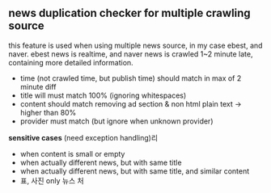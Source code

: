 ## news duplication checker for multiple crawling source
this feature is used when using multiple news source, in my case ebest, and naver.
ebest news is realtime, and naver news is crawled 1~2 minute late, containing more detailed information.

- time (not crawled time, but publish time) should match in max of  2 minute diff
- title will must match 100% (ignoring whitespaces)
- content should match removing ad section & non html plain text -> higher than 80%
- provider must match (but ignore when unknown provider)


**sensitive cases** (need exception handling)리
- when content is small or empty
- when actually different news, but with same title
- when actually different news, but with same title, and similar content
- 표, 사진 only 뉴스 처